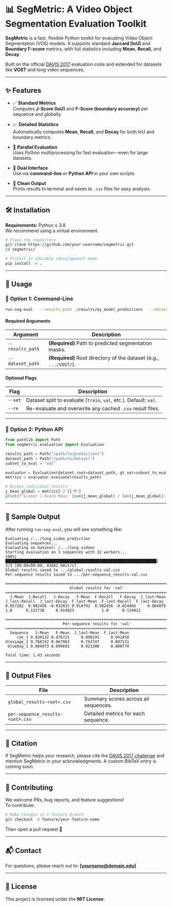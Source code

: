
# 📊 SegMetric: A Video Object Segmentation Evaluation Toolkit

**SegMetric** is a fast, flexible Python toolkit for evaluating Video Object Segmentation (VOS) models. It supports standard **Jaccard (IoU)** and **Boundary F-score** metrics, with full statistics including **Mean**, **Recall**, and **Decay**.  

Built on the official [DAVIS 2017](https://davischallenge.org/) evaluation code and extended for datasets like **VOST** and long video sequences.

---

## ✨ Features

- ✅ **Standard Metrics**  
  Computes **J-Score (IoU)** and **F-Score (boundary accuracy)** per sequence and globally.

- 📈 **Detailed Statistics**  
  Automatically computes **Mean**, **Recall**, and **Decay** for both IoU and boundary metrics.

- 🚀 **Parallel Evaluation**  
  Uses Python multiprocessing for fast evaluation—even for large datasets.

- 🧰 **Dual Interface**  
  Use via **command-line** or **Python API** in your own scripts.

- 📂 **Clean Output**  
  Prints results to terminal and saves to `.csv` files for easy analysis.

---

## 🛠️ Installation

**Requirements:** Python ≥ 3.8  
We recommend using a virtual environment.

```bash
# Clone the repository
git clone https://github.com/your-username/segmetric.git
cd segmetric/

# Install in editable (development) mode
pip install -e .
```

---

## 🚀 Usage

### 🔹 Option 1: Command-Line

```bash
run-seg-eval   --results_path ./results/my_model_predictions   --dataset_path ./datasets/long_videos   --set val   --re
```

#### Required Arguments

| Argument         | Description                                                             |
|------------------|-------------------------------------------------------------------------|
| `--results_path` | **(Required)** Path to predicted segmentation masks.                   |
| `--dataset_path` | **(Required)** Root directory of the dataset (e.g., `.../VOST/`).       |

#### Optional Flags

| Flag   | Description                                                |
|--------|------------------------------------------------------------|
| `--set` | Dataset split to evaluate (`train`, `val`, etc.). Default: `val`. |
| `--re`  | Re-evaluate and overwrite any cached `.csv` result files. |

---

### 🔹 Option 2: Python API

```python
from pathlib import Path
from segmetric.evaluation import Evaluation

results_path = Path("/path/to/predictions")
dataset_path = Path("/path/to/dataset")
subset_to_eval = "val"

evaluator = Evaluation(dataset_root=dataset_path, gt_set=subset_to_eval)
metrics = evaluator.evaluate(results_path)

# Access individual results
j_mean_global = metrics['J']['M']
print(f"Global J-Score Mean: {sum(j_mean_global) / len(j_mean_global):.4f}")
```

---

## 🧾 Sample Output

After running `run-seg-eval`, you will see something like:

```
Evaluating /.../long_video_prediction
Evaluating sequences...
Evaluating on dataset: /.../long_videos
Starting evaluation on 3 sequences with 32 workers...
100%|██████████████████████████████████████████████████████████████████| 3/3 [00:00<00:00, 43842.90it/s]
Global results saved to .../global_results-val.csv
Per-sequence results saved to .../per-sequence_results-val.csv

================================================================================
                            Global results for 'val'                            
================================================================================
  J-Mean  J-Recall   J-Decay   F-Mean  F-Recall   F-Decay  J_last-Mean  J_last-Recall  J_last-Decay  F_last-Mean  F_last-Recall  F_last-Decay
0.857282  0.982456 -0.032032 0.914792  0.982456 -0.024466     0.864079            1.0      0.122738     0.919923            1.0      0.134012

================================================================================
                         Per-sequence results for 'val'                         
================================================================================
  Sequence   J-Mean   F-Mean  J_last-Mean  F_last-Mean
     rat_1 0.920132 0.976721     0.908191     0.991858
dressage_1 0.766742 0.867963     0.762747     0.887131
 blueboy_1 0.884973 0.899693     0.921300     0.880778

Total time: 1.43 seconds
```

---

## 📁 Output Files

| File                              | Description                          |
|-----------------------------------|--------------------------------------|
| `global_results-<set>.csv`        | Summary scores across all sequences. |
| `per-sequence_results-<set>.csv`  | Detailed metrics for each sequence.  |

---

## 📘 Citation

If SegMetric helps your research, please cite the [DAVIS 2017 challenge](https://davischallenge.org/) and mention SegMetric in your acknowledgments. A custom BibTeX entry is coming soon.

---

## 🤝 Contributing

We welcome PRs, bug reports, and feature suggestions!  
To contribute:

```bash
# Make changes in a feature branch
git checkout -b feature/your-feature-name
```

Then open a pull request 🚀

---

## 📬 Contact

For questions, please reach out to: **[yourname@domain.edu]**

---

## 🧪 License

This project is licensed under the **MIT License**.

